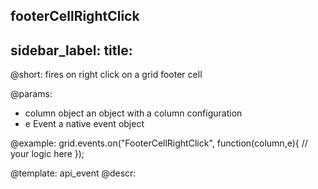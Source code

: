 footerCellRightClick
---
sidebar_label: 
title: 
---          

@short:
fires on right click on a grid footer cell

@params:
- column		object		an object with a column configuration
- e				Event		a native event object


@example:
grid.events.on("FooterCellRightClick", function(column,e){
    // your logic here
});


@template: api_event
@descr:



